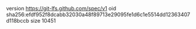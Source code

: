 version https://git-lfs.github.com/spec/v1
oid sha256:efdf952f8dcabb32030a48f89713e29095fe1d6c1e5514dd12363407d118bccb
size 10451
